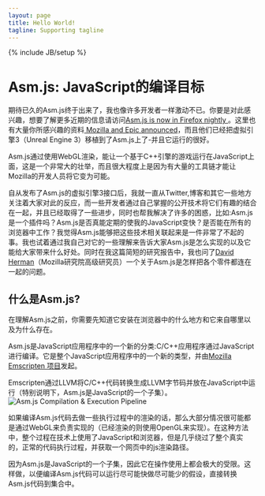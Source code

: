```yaml
---
layout: page
title: Hello World!
tagline: Supporting tagline
---
```

{% include JB/setup %}

Asm.js: JavaScript的编译目标
==========================
期待已久的Asm.js终于出来了，我也像许多开发者一样激动不已。你要是对此感兴趣，想要了解更多近期的信息请访问[Asm.js is now in Firefox nightly ](https://blog.mozilla.org/luke/2013/03/21/asm-js-in-firefox-nightly/)。这里也有大量你所感兴趣的资料[ Mozilla and Epic announced](https://blog.mozilla.org/blog/2013/03/27/mozilla-is-unlocking-the-power-of-the-web-as-a-platform-for-gaming/)，而且他们已经把虚拟引擎3（Unreal Engine 3）移植到了Asm.js上了-并且它运行的很好。

Asm.js通过使用WebGL渲染，能让一个基于C++引擎的游戏运行在JavaScript上面，这是一个非常大的壮举，而且很大程度上是因为有大量的工具链才能让Mozilla的开发人员将它变为可能。

自从发布了Asm.js的虚拟引擎3接口后，我就一直从Twitter,博客和其它一些地方关注着大家对此的反应，而一些开发者通过自己掌握的公开技术将它们有趣的结合在一起，并且已经取得了一些进步，同时也帮我解决了许多的困惑，比如:Asm.js是一个插件吗？Asm.js是否真能定期的使我的JavaScript变快？是否能在所有的浏览器中工作？我觉得Asm.js能够把这些技术相关联起来是一件非常了不起的事。我也试着通过我自己对它的一些理解来告诉大家Asm.js是怎么实现的以及它能给大家带来什么好处。同时在我这篇简短的研究报告中，我也问了[David Herman](http://calculist.org/)（Mozilla研究院高级研究员）一个关于Asm.js是怎样把各个零件都连在一起的问题。

什么是Asm.js?
-------------------
在理解Asm.js之前，你需要先知道它安装在浏览器中的什么地方和它来自哪里以及为什么存在。

Asm.js是JavaScript应用程序中的一个新的分类:C/C++应用程序通过JavaScript进行编译。它是整个JavaScript应用程序中的一个新的类型，并由[Mozilla Emscripten 项目](https://github.com/kripken/emscripten)发起。

Emscripten通过LLVM将C/C++代码转换生成LLVM字节码并放在JavaScript中运行（特别说明下，Asm.js是JavaScript的一个子集）。
![Asm.js Compilation & Execution Pipeline](./1yoy1Fal.png)

如果编译Asm.js代码去做一些执行过程中的渲染的话，那么大部分情况很可能都是通过WebGL来负责实现的（已经渲染的则使用OpenGL来实现）。在这种方法中，整个过程在技术上使用了JavaScript和浏览器，但是几乎绕过了整个真实的，正常的代码执行过程，并获取一个网页中的js渲染路径。

因为Asm.js是JavaScript的一个子集，因此它在操作使用上都会极大的受限。这样做，以便编译Asm.js代码可以运行尽可能快做尽可能少的假设，直接转换Asm.js代码到集合中。


